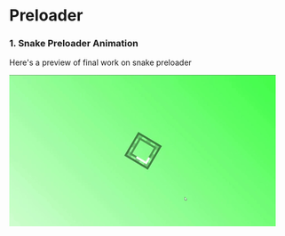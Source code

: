 # Preloader

### 1. Snake Preloader Animation
Here's a preview of final work on snake preloader

![](snake-loader.gif)